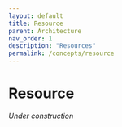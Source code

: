 ```yaml
---
layout: default
title: Resource
parent: Architecture
nav_order: 1
description: "Resources"
permalink: /concepts/resource
---
```


# Resource

_Under construction_

